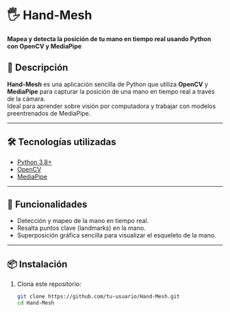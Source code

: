 # 🖐️ Hand-Mesh  
**Mapea y detecta la posición de tu mano en tiempo real usando Python con OpenCV y MediaPipe**  

## 🚀 Descripción  
**Hand-Mesh** es una aplicación sencilla de Python que utiliza **OpenCV** y **MediaPipe** para capturar la posición de una mano en tiempo real a través de la cámara.  
Ideal para aprender sobre visión por computadora y trabajar con modelos preentrenados de MediaPipe.

---

## 🛠️ Tecnologías utilizadas  
- [Python 3.8+](https://www.python.org/)  
- [OpenCV](https://opencv.org/)  
- [MediaPipe](https://google.github.io/mediapipe/)  

---

## 📸 Funcionalidades  
- Detección y mapeo de la mano en tiempo real.  
- Resalta puntos clave (landmarks) en la mano.  
- Superposición gráfica sencilla para visualizar el esqueleto de la mano.  

---

## 📦 Instalación  
1. Clona este repositorio:  
   ```bash
   git clone https://github.com/tu-usuario/Hand-Mesh.git
   cd Hand-Mesh
